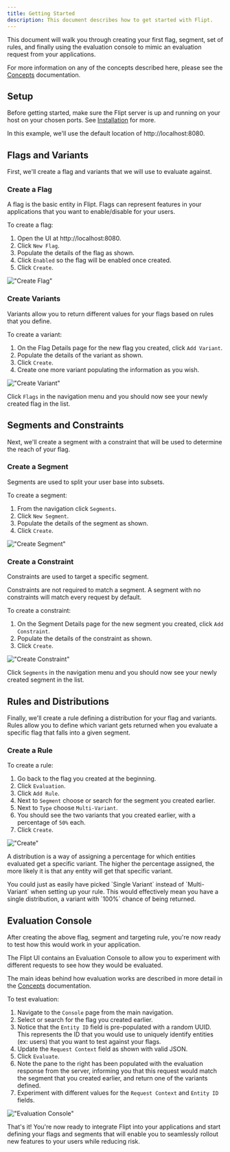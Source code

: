 ```yaml
---
title: Getting Started
description: This document describes how to get started with Flipt.
---
```


This document will walk you through creating your
first flag, segment, set of rules, and finally using the evaluation console to
mimic an evaluation request from your applications.

For more information on any of the concepts described here, please see the
[Concepts](/concepts) documentation.

## Setup

Before getting started, make sure the Flipt server is up and running on your
host on your chosen ports. See [Installation](/installation) for more.

In this example, we'll use the default location of http://localhost:8080.

## Flags and Variants

First, we'll create a flag and variants that we will use to evaluate against.

### Create a Flag

A flag is the basic entity in Flipt. Flags can represent features in your
applications that you want to enable/disable for your users.

To create a flag:

1. Open the UI at http://localhost:8080.
2. Click `New Flag`.
3. Populate the details of the flag as shown.
4. Click `Enabled` so the flag will be enabled once created.
5. Click `Create`.

!["Create Flag"](/images/getting_started/create_flag.png)

### Create Variants

Variants allow you to return different values for your flags based on rules that
you define.

To create a variant:

1. On the Flag Details page for the new flag you created, click `Add Variant`.
2. Populate the details of the variant as shown.
3. Click `Create`.
4. Create one more variant populating the information as you wish.

!["Create Variant"](/images/getting_started/create_variant.png)

Click `Flags` in the navigation menu and you should now see your newly created
flag in the list.

## Segments and Constraints

Next, we'll create a segment with a constraint that will be used to determine the
reach of your flag.

### Create a Segment

Segments are used to split your user base into subsets.

To create a segment:

1. From the navigation click `Segments`.
2. Click `New Segment`.
3. Populate the details of the segment as shown.
4. Click `Create`.

!["Create Segment"](/images/getting_started/create_segment.png)

### Create a Constraint

Constraints are used to target a specific segment.

<Note>
  Constraints are not required to match a segment. A segment with no constraints
  will match every request by default.
</Note>

To create a constraint:

1. On the Segment Details page for the new segment you created, click
   `Add Constraint`.
2. Populate the details of the constraint as shown.
3. Click `Create`.

!["Create Constraint"](/images/getting_started/create_constraint.png)

Click `Segments` in the navigation menu and you should now see your newly
created segment in the list.

## Rules and Distributions

Finally, we'll create a rule defining a distribution for your flag and variants.
Rules allow you to define which variant gets returned when you
evaluate a specific flag that falls into a given segment.

### Create a Rule

To create a rule:

1. Go back to the flag you created at the beginning.
2. Click `Evaluation`.
3. Click `Add Rule`.
4. Next to `Segment` choose or search for the segment you created earlier.
5. Next to `Type` choose `Multi-Variant`.
6. You should see the two variants that you created earlier, with a percentage
   of `50%` each.
7. Click `Create`.

!["Create"](/images/getting_started/create_rule.png)

A distribution is a way of assigning a percentage for which entities evaluated
get a specific variant. The higher the percentage assigned, the more likely it
is that any entity will get that specific variant.

<Note>
  You could just as easily have picked `Single Variant` instead of
  `Multi-Variant` when setting up your rule. This would effectively mean you
  have a single distribution, a variant with `100%` chance of being returned.
</Note>

## Evaluation Console

After creating the above flag, segment and targeting rule, you're now ready to
test how this would work in your application.

The Flipt UI contains an Evaluation Console to allow you to experiment
with different requests to see how they would be evaluated.

The main ideas behind how evaluation works are described in more detail in the
[Concepts](/concepts#evaluation) documentation.

To test evaluation:

1. Navigate to the `Console` page from the main navigation.
2. Select or search for the flag you created earlier.
3. Notice that the `Entity ID` field is pre-populated with a random UUID. This represents
   the ID that you would use to uniquely identify entities (ex: users) that you
   want to test against your flags.
4. Update the `Request Context` field as shown with valid JSON.
5. Click `Evaluate`.
6. Note the pane to the right has been populated with the evaluation
   response from the server, informing you that this request would match the
   segment that you created earlier, and return one of the variants defined.
7. Experiment with different values for the `Request Context` and `Entity ID` fields.

!["Evaluation Console"](/images/getting_started/evaluation_console.png)

That's it! You're now ready to integrate Flipt into your applications and start
defining your flags and segments that will enable you to seamlessly rollout
new features to your users while reducing risk.
